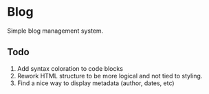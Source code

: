 # Blog

Simple blog management system.

## Todo
1. Add syntax coloration to code blocks
2. Rework HTML structure to be more logical and not tied to styling.
3. Find a nice way to display metadata (author, dates, etc)
